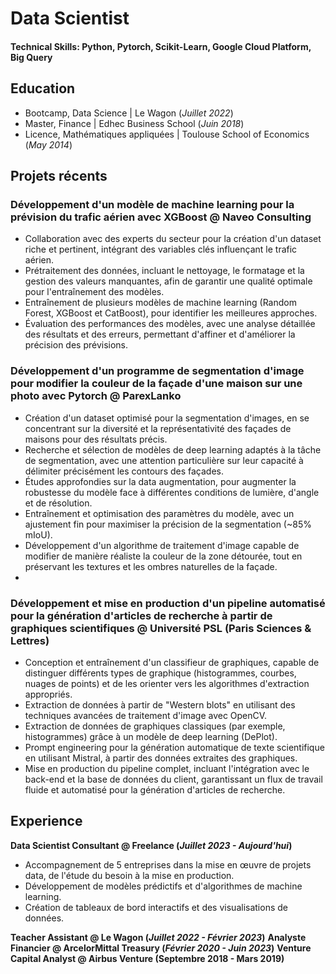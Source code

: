 # Data Scientist

#### Technical Skills: Python, Pytorch, Scikit-Learn, Google Cloud Platform, Big Query

## Education
- Bootcamp, Data Science | Le Wagon (_Juillet 2022_)								       		
- Master, Finance	| Edhec Business School (_Juin 2018_)	 			        		
- Licence, Mathématiques appliquées | Toulouse School of Economics (_May 2014_)

## Projets récents
### Développement d'un modèle de machine learning pour la prévision du trafic aérien avec XGBoost @ Naveo Consulting

- Collaboration avec des experts du secteur pour la création d'un dataset riche et pertinent, intégrant des variables clés influençant le trafic aérien.
- Prétraitement des données, incluant le nettoyage, le formatage et la gestion des valeurs manquantes, afin de garantir une qualité optimale pour l'entraînement des modèles.
- Entraînement de plusieurs modèles de machine learning (Random Forest, XGBoost et CatBoost), pour identifier les meilleures approches.
- Évaluation des performances des modèles, avec une analyse détaillée des résultats et des erreurs, permettant d'affiner et d'améliorer la précision des prévisions.

### Développement d'un programme de segmentation d'image pour modifier la couleur de la façade d'une maison sur une photo avec Pytorch @ ParexLanko

- Création d'un dataset optimisé pour la segmentation d'images, en se concentrant sur la diversité et la représentativité des façades de maisons pour des résultats précis.
- Recherche et sélection de modèles de deep learning adaptés à la tâche de segmentation, avec une attention particulière sur leur capacité à délimiter précisément les contours des façades.
- Études approfondies sur la data augmentation, pour augmenter la robustesse du modèle face à différentes conditions de lumière, d'angle et de résolution.
- Entraînement et optimisation des paramètres du modèle, avec un ajustement fin pour maximiser la précision de la segmentation (~85% mIoU).
- Développement d'un algorithme de traitement d'image capable de modifier de manière réaliste la couleur de la zone détourée, tout en préservant les textures et les ombres naturelles de la façade.
- 
### Développement et mise en production d'un pipeline automatisé pour la génération d'articles de recherche à partir de graphiques scientifiques @ Université PSL (Paris Sciences & Lettres)

- Conception et entraînement d'un classifieur de graphiques, capable de distinguer différents types de graphique (histogrammes, courbes, nuages de points) et de les orienter vers les algorithmes d'extraction appropriés.
- Extraction de données à partir de "Western blots" en utilisant des techniques avancées de traitement d'image avec OpenCV.
- Extraction de données de graphiques classiques (par exemple, histogrammes) grâce à un modèle de deep learning (DePlot).
- Prompt engineering pour la génération automatique de texte scientifique en utilisant Mistral, à partir des données extraites des graphiques.
- Mise en production du pipeline complet, incluant l'intégration avec le back-end et la base de données du client, garantissant un flux de travail fluide et automatisé pour la génération d'articles de recherche.

## Experience
**Data Scientist Consultant @ Freelance (_Juillet 2023 - Aujourd'hui_)**
- Accompagnement de 5 entreprises dans la mise en œuvre de projets data, de l'étude du besoin à la mise en production.
- Développement de modèles prédictifs et d'algorithmes de machine learning.
- Création de tableaux de bord interactifs et des visualisations de données.
  
**Teacher Assistant @ Le Wagon (_Juillet 2022 - Février 2023_)**
**Analyste Financier @ ArcelorMittal Treasury (_Février 2020 - Juin 2023_)**
**Venture Capital Analyst @ Airbus Venture (Septembre 2018 - Mars 2019)**




